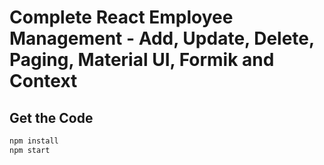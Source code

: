 # Complete React Employee Management - Add, Update, Delete, Paging, Material UI, Formik and Context

## Get the Code


```bash
npm install
npm start
```
